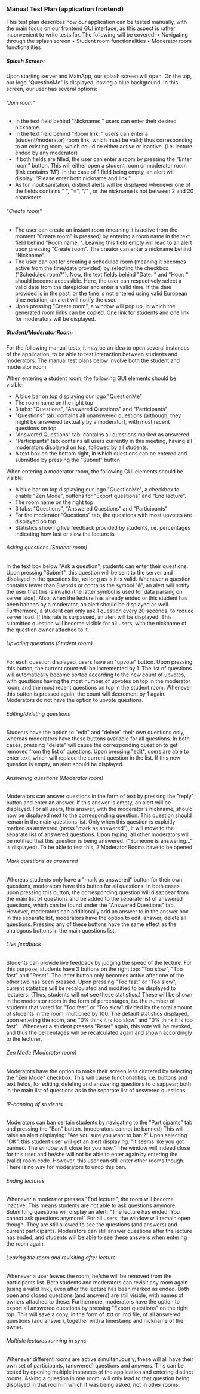 ### Manual Test Plan (application frontend)


This test plan describes how our application can be tested manually, with the main focus on our frontend GUI interface, as this aspect is rather inconvenient to write tests for. The following will be covered:
•	Navigating through the splash screen
•	Student room functionalities
•	Moderator room functionalities



##### Splash Screen:

Upon starting server and MainApp, our splash screen will open. On the top, our logo "QuestionMe" is displayed, having a blue background. In this screen, our user has several options:

######	"Join room"
-	In the text field behind "Nickname: " users can enter their desired nickname.
-	In the text field behind "Room link: " users can enter a (student/moderator) room link, which must be valid; thus corresponding to an existing room, which could be either active or inactive. (i.e. lecture ended by any moderator)
-	If both fields are filled, the user can enter a room by pressing the "Enter room" button. This will either open a student room or moderator room (link contains 'M'). In the case of 1 field being empty, an alert will display: "Please enter both nickname and link."
-	As for input sanitation, distinct alerts will be displayed whenever one of the fields contains " ", "=", "/" , or the nickname is not between 2 and 20 characters.

######	"Create room"
-	The user can create an instant room (meaning it is active from the moment "Create room" is pressed) by entering a room name in the text field behind "Room name: ". Leaving this field empty will lead to an alert upon pressing "Create room". The creator can enter a nickname behind “Nickname”.
-	The user can opt for creating a scheduled room (meaning it becomes active from the time/date provided) by selecting the checkbox ("Scheduled room?"). Now, the text fields behind "Date: " and "Hour: " should become accessible. Here, the user can respectively select a valid date from the datepicker and enter a valid time. If the date provided is in the past, or the time is not entered using valid European time notation, an alert will notify the user.
-	Upon pressing "Create room", a window will pop up, in which the generated room links can be copied. One link for students and one link for moderators will be displayed.





##### Student/Moderator Room:

For the following manual tests, it may be an idea to open several instances of the application, to be able to test interaction between students and moderators. The manual test plans below involve both the student and moderator room.


When entering a student room, the following GUI elements should be visible:
-	A blue bar on top displaying our logo "QuestionMe"
-	The room name on the right top
-	3 tabs: "Questions", "Answered Questions" and "Participants"
-	"Questions" tab: contains all unanswered questions (although, they might be answered textually by a moderator), with most recent questions on top.
-	"Answered Questions" tab: contains all questions marked as answered
-	"Participants" tab: contains all users currently in this meeting, having all moderators displayed on top, followed by all students.
-	A text box on the bottom right, in which questions can be entered and submitted by pressing the "Submit" button

When entering a moderator room, the following GUI elements should be visible:
-	A blue bar on top displaying our logo "QuestionMe", a checkbox to enable "Zen Mode", buttons for "Export questions" and "End lecture".
-	The room name on the right top
-	3 tabs: "Questions", "Answered Questions" and "Participants"
-	For the moderator “Questions” tab, the questions with most upvotes are displayed on top.
-	Statistics showing live feedback provided by students, i.e. percentages indicating how fast or slow the lecture is



###### Asking questions (Student room)
In the text box below "Ask a question", students can enter their questions. Upon pressing "Submit", this question will be sent to the server and displayed in the questions list, as long as is it is valid. Whenever a question contains fewer than 8 words or contains the symbol "&", an alert will notify the user that this is invalid (the latter symbol is used for data parsing on server side). Also, when the lecture has already ended or this student has been banned by a moderator, an alert should be displayed as well. Furthermore, a student can only ask 1 question every 20 seconds, to reduce server load. If this rate is surpassed, an alert will be displayed.
This submitted question will become visible for all users, with the nickname of the question owner attached to it.


###### Upvoting questions (Student room)
For each question displayed, users have an "upvote" button. Upon pressing this button, the current count will be incremented by 1. The list of questions will automatically become sorted according to the new count of upvotes, with questions having the most number of upvotes on top in the moderator room, and the most recent questions on top in the student room. Whenever this button is pressed again, the count will decrement by 1 again.
Moderators do not have the option to upvote questions.


###### Editing/deleting questions
Students have the option to "edit" and "delete" their own questions only, whereas moderators have these buttons available for all questions. In both cases, pressing "delete" will cause the corresponding question to get removed from the list of questions.
Upon pressing "edit", users are able to enter text, which will replace the current question in the list. If this new question is empty, an alert should be displayed.


###### Answering questions (Moderator room)
Moderators can answer questions in the form of text by pressing the "reply" button and enter an answer. If this answer is empty, an alert will be displayed. For all users, this answer, with the moderator's nickname, should now be displayed next to the corresponding question.
This question should remain in the main questions list. Only when this question is explcitly marked as answered (press “mark as answered”), it will move to the separate list of answered questions. Upon typing, all other moderators will be notified that this question is being answered. (“Someone is answering…” is displayed). To be able to test this, 2 Moderator Rooms have to be opened.


###### Mark questions as answered
Whereas students only have a "mark as answered" button for their own questions, moderators have this button for all questions. In both cases, upon pressing this button, the corresponding question will disappear from the main list of questions and be added to the separate list of answered questions, which can be found under the "Answered Questions" tab. However, moderators can additionally add an answer to in the answer box.
In this separate list, moderators have the option to edit, answer, delete all questions. Pressing any of these buttons have the same effect as the analogous buttons in the main questions list.


###### Live feedback
Students can provide live feedback by judging the speed of the lecture.
For this purpose, students have 3 buttons on the right top: "Too slow", "Too fast" and "Reset". The latter button only becomes active after one of the other two has been pressed.
Upon pressing "Too fast" or "Too slow", current statistics will be recalculated and modified to be displayed to lecturers. (Thus, students will not see these statistics.) These will be shown in the moderator room in the form of percentages, i.e. the number of students that voted for "Too fast" or "Too slow" divided by the total amount of students in the room, multiplied by 100.
The default statistics displayed, upon entering the room, are: "0% think it is too slow" and "0% think it is too fast" .
Whenever a student presses "Reset" again, this vote will be revoked, and thus the percentages will be recalculated again and shown accordingly to the lecturer.

###### Zen Mode (Moderator room)
Moderators have the option to make their screen less cluttered by selecting the "Zen Mode" checkbox. This will cause functionalities, i.e. buttons and text fields, for editing, deleting and answering questions to disappear; both in the main list of questions as in the separate list of answered questions.

###### IP-banning of students
Moderators can ban certain students by navigating to the "Participants" tab and pressing the "Ban" button. (moderators cannot be banned) This will raise an alert displaying: "Are you sure you want to ban  <student nickname> ?"  Upon selecting "OK", this student user will get an alert displaying: "It seems like you got banned. The window will close for you now." The window will indeed close for this user and he/she will not be able to enter again by entering the (valid) room code. However, this user can still enter other rooms though. There is no way for moderators to undo this ban.

###### Ending lectures
Whenever a moderator presses "End lecture", the room will become inactive. This means students are not able to ask questions anymore. Submitting questions will display an alert: "The lecture has ended. You cannot ask questions anymore!" For all users, the window will remain open though. They are still allowed to see the questions (and answers) and current participants.
Moderators can still answer questions after the lecture has ended, and students will be able to see these answers when entering the room again.


###### Leaving the room and revisiting after lecture
Whenever a user leaves the room, he/she will be removed from the participants list.
Both students and moderators can revisit any room again (using a valid link), even after the lecture has been marked as ended.
Both open and closed questions (and answers) are still visible, with names of owners attached to these. Furthermore, moderators have the option to export all answered questions by pressing "Export questions" on the right top. This will save a copy, in the form of .txt or .md file, of all answered questions (and answer), together with a timestamp and nickname of the owner.


###### Multiple lectures running in sync
Whenever different rooms are active simultanuously, these will all have their own set of participants, (answered) questions and answers.
This can be tested by opening multiple instances of the application and entering distinct rooms. Asking a question in one room, will only lead to that question being displayed in that room in which it was being asked, not in other rooms.

